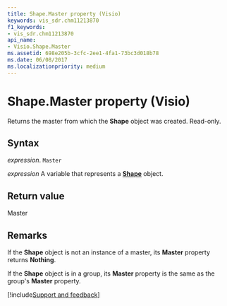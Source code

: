 ```yaml
---
title: Shape.Master property (Visio)
keywords: vis_sdr.chm11213870
f1_keywords:
- vis_sdr.chm11213870
api_name:
- Visio.Shape.Master
ms.assetid: 698e205b-3cfc-2ee1-4fa1-73bc3d018b78
ms.date: 06/08/2017
ms.localizationpriority: medium
---
```



# Shape.Master property (Visio)

Returns the master from which the **Shape** object was created. Read-only.


## Syntax

_expression_. `Master`

_expression_ A variable that represents a **[Shape](Visio.Shape.md)** object.


## Return value

Master


## Remarks

If the **Shape** object is not an instance of a master, its **Master** property returns **Nothing**.

If the **Shape** object is in a group, its **Master** property is the same as the group's **Master** property.

[!include[Support and feedback](~/includes/feedback-boilerplate.md)]